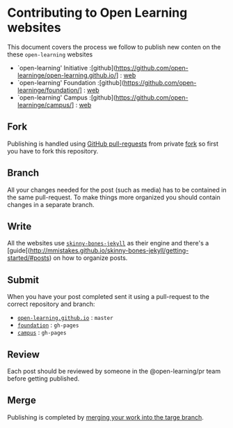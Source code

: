 # Contributing to Open Learning websites

This document covers the process we follow to publish new conten on the these `open-learning` websites

- `open-learning' Initiative :[github](https://github.com/open-learninge/open-learning.github.io/] : [web](http://open-learninge.org/)
- `open-learning' Foundation :[github](https://github.com/open-learninge/foundation/] : [web](http://open-learninge.org/foundation/)
- `open-learning' Campus :[github](https://github.com/open-learninge/campus/] : [web](http://open-learninge.org/campus/)

## Fork

Publishing is handled using [GitHub pull-reguests](https://help.github.com/articles/using-pull-requests/) from private [fork](https://help.github.com/articles/fork-a-repo/) so first you have to fork this repository.

## Branch

All your changes needed for the post (such as media) has to be contained in the same pull-request. To make things more organized you should contain changes in a separate branch.

## Write

All the websites use [`skinny-bones-jekyll`](https://github.com/mmistakes/skinny-bones-jekyll/) as their engine and there's a [guide[(http://mmistakes.github.io/skinny-bones-jekyll/getting-started/#posts) on how to organize posts.

## Submit

When you have your post completed sent it using a pull-request to the correct repository and branch:

- [`open-learning.github.io`](https://github.com/open-learning/open-learning.github.io/) : `master`
- [`foundation`](https://github.com/open-learning/foundation/) : `gh-pages`
- [`campus`](https://github.com/open-learning/campus/) : `gh-pages`

## Review

Each post should be reviewed by someone in the @open-learning/pr team before getting published.

## Merge

Publishing is completed by [merging your work into the targe branch](https://help.github.com/articles/merging-branches/).
